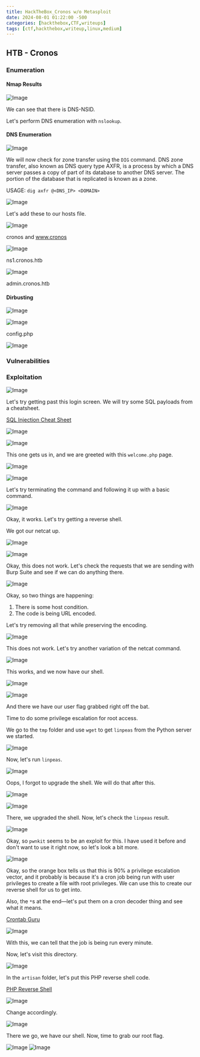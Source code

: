 ```yaml
---
title: HackTheBox_Cronos w/o Metasploit
date: 2024-08-01 01:22:00 -500
categories: [hackthebox,CTF,writeups]
tags: [ctf,hackthebox,writeup,linux,medium]
---
```



## HTB - Cronos

### Enumeration

#### Nmap Results

![Image](/assets/img/cronos/image.png)

We can see that there is DNS-NSID.

Let's perform DNS enumeration with `nslookup`.

#### DNS Enumeration

![Image](/assets/img/cronos/image_1.png)

We will now check for zone transfer using the `DIG` command. DNS zone transfer, also known as DNS query type AXFR, is a process by which a DNS server passes a copy of part of its database to another DNS server. The portion of the database that is replicated is known as a zone.

USAGE: `dig axfr @<DNS_IP> <DOMAIN>`

![Image](/assets/img/cronos/image_2.png)

Let's add these to our hosts file.

![Image](/assets/img/cronos/image_3.png)

cronos and www.cronos

![Image](/assets/img/cronos/image_4.png)

ns1.cronos.htb

![Image](/assets/img/cronos/image_5.png)

admin.cronos.htb

#### Dirbusting

![Image](/assets/img/cronos/image_6.png)

![Image](/assets/img/cronos/image_7.png)

config.php

![Image](/assets/img/cronos/image_8.png)

### Vulnerabilities

### Exploitation

![Image](/assets/img/cronos/image_9.png)

Let's try getting past this login screen. We will try some SQL payloads from a cheatsheet.

[SQL Injection Cheat Sheet](https://www.invicti.com/blog/web-security/sql-injection-cheat-sheet/)

![Image](/assets/img/cronos/image_10.png)

![Image](/assets/img/cronos/image_11.png)

This one gets us in, and we are greeted with this `welcome.php` page.

![Image](/assets/img/cronos/image_12.png)

![Image](/assets/img/cronos/image_13.png)

Let's try terminating the command and following it up with a basic command.

![Image](/assets/img/cronos/image_14.png)

Okay, it works. Let's try getting a reverse shell.

We got our netcat up.

![Image](/assets/img/cronos/image_15.png)

![Image](/assets/img/cronos/image_16.png)

Okay, this does not work. Let's check the requests that we are sending with Burp Suite and see if we can do anything there.

![Image](/assets/img/cronos/image_17.png)

Okay, so two things are happening:

1. There is some host condition.
2. The code is being URL encoded.

Let's try removing all that while preserving the encoding.

![Image](/assets/img/cronos/image_18.png)

This does not work. Let's try another variation of the netcat command.

![Image](/assets/img/cronos/image_19.png)

This works, and we now have our shell.

![Image](/assets/img/cronos/image_20.png)

![Image](/assets/img/cronos/image_21.png)

And there we have our user flag grabbed right off the bat.

Time to do some privilege escalation for root access.

We go to the `tmp` folder and use `wget` to get `linpeas` from the Python server we started.

![Image](/assets/img/cronos/image_22.png)

Now, let's run `linpeas`.

![Image](/assets/img/cronos/image_23.png)

Oops, I forgot to upgrade the shell. We will do that after this.

![Image](/assets/img/cronos/image_24.png)

![Image](/assets/img/cronos/image_25.png)

There, we upgraded the shell. Now, let's check the `linpeas` result.

![Image](/assets/img/cronos/image_26.png)

Okay, so `pwnkit` seems to be an exploit for this. I have used it before and don't want to use it right now, so let's look a bit more.

![Image](/assets/img/cronos/image_27.png)

Okay, so the orange box tells us that this is 90% a privilege escalation vector, and it probably is because it's a cron job being run with user privileges to create a file with root privileges. We can use this to create our reverse shell for us to get into.

Also, the `*`s at the end—let's put them on a cron decoder thing and see what it means.

[Crontab Guru](https://crontab.guru/V)

![Image](/assets/img/cronos/image_28.png)

With this, we can tell that the job is being run every minute.

Now, let's visit this directory.

![Image](/assets/img/cronos/image_29.png)

In the `artisan` folder, let's put this PHP reverse shell code.

[PHP Reverse Shell](https://github.com/pentestmonkey/php-reverse-shell/blob/master/php-reverse-shell.php)

![Image](/assets/img/cronos/image_30.png)

Change accordingly.

![Image](/assets/img/cronos/image_31.png)

There we go, we have our shell. Now, time to grab our root flag.

![Image](/assets/img/cronos/image_32.png)
![Image](/assets/img/cronos/image_33.png)
